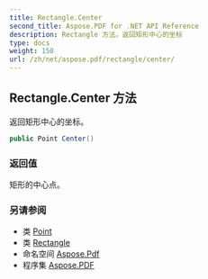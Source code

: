 ```yaml
---
title: Rectangle.Center
second_title: Aspose.PDF for .NET API Reference
description: Rectangle 方法。返回矩形中心的坐标
type: docs
weight: 150
url: /zh/net/aspose.pdf/rectangle/center/
---
```

## Rectangle.Center 方法

返回矩形中心的坐标。

```csharp
public Point Center()
```

### 返回值

矩形的中心点。

### 另请参阅

* 类 [Point](../../point/)
* 类 [Rectangle](../)
* 命名空间 [Aspose.Pdf](../../../aspose.pdf/)
* 程序集 [Aspose.PDF](../../../)